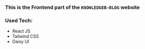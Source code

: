 ### This is the Frontend part of the `KNOWLEDGEB-BLOG` website

### Used Tech:

-   React JS
-   Tailwind CSS
-   Daisy UI
